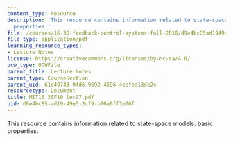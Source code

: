 ```yaml
---
content_type: resource
description: 'This resource contains information related to state-space models: basic
  properties.'
file: /courses/16-30-feedback-control-systems-fall-2010/d9e4bc85ad1949e52cf9b70a9ff3e76f_MIT16_30F10_lec07.pdf
file_type: application/pdf
learning_resource_types:
- Lecture Notes
license: https://creativecommons.org/licenses/by-nc-sa/4.0/
ocw_type: OCWFile
parent_title: Lecture Notes
parent_type: CourseSection
parent_uid: 61c49743-94d6-9692-4596-4ecfea13de24
resourcetype: Document
title: MIT16_30F10_lec07.pdf
uid: d9e4bc85-ad19-49e5-2cf9-b70a9ff3e76f
---
```

This resource contains information related to state-space models: basic properties.